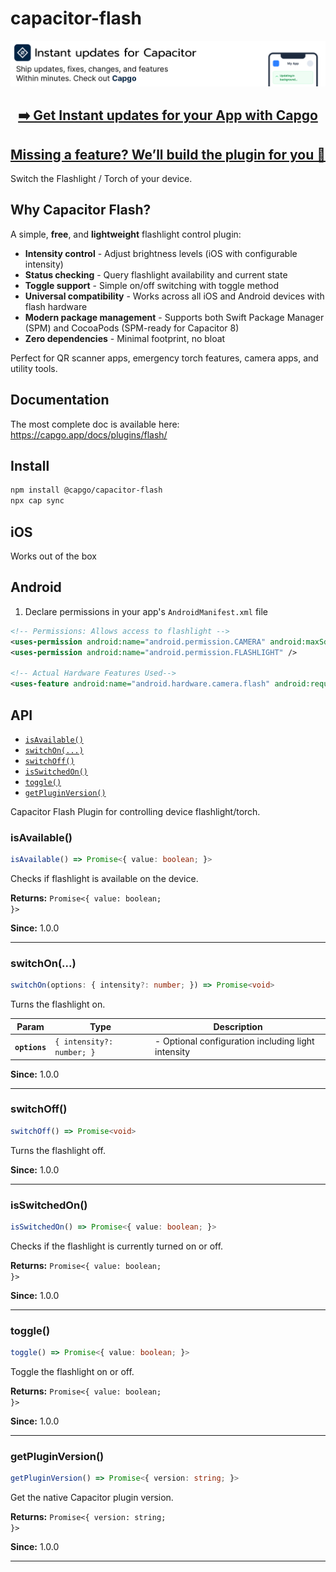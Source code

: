 # capacitor-flash
  <a href="https://capgo.app/"><img src='https://raw.githubusercontent.com/Cap-go/capgo/main/assets/capgo_banner.png' alt='Capgo - Instant updates for capacitor'/></a>

<div align="center">
  <h2><a href="https://capgo.app/?ref=plugin_flash"> ➡️ Get Instant updates for your App with Capgo</a></h2>
  <h2><a href="https://capgo.app/consulting/?ref=plugin_flash"> Missing a feature? We’ll build the plugin for you 💪</a></h2>
</div>
Switch the Flashlight / Torch of your device.

## Why Capacitor Flash?

A simple, **free**, and **lightweight** flashlight control plugin:

- **Intensity control** - Adjust brightness levels (iOS with configurable intensity)
- **Status checking** - Query flashlight availability and current state
- **Toggle support** - Simple on/off switching with toggle method
- **Universal compatibility** - Works across all iOS and Android devices with flash hardware
- **Modern package management** - Supports both Swift Package Manager (SPM) and CocoaPods (SPM-ready for Capacitor 8)
- **Zero dependencies** - Minimal footprint, no bloat

Perfect for QR scanner apps, emergency torch features, camera apps, and utility tools.

## Documentation

The most complete doc is available here: https://capgo.app/docs/plugins/flash/

## Install

```bash
npm install @capgo/capacitor-flash
npx cap sync
```

## iOS

Works out of the box

## Android

1. Declare permissions in your app's `AndroidManifest.xml` file

```xml
<!-- Permissions: Allows access to flashlight -->
<uses-permission android:name="android.permission.CAMERA" android:maxSdkVersion="23" />
<uses-permission android:name="android.permission.FLASHLIGHT" />

<!-- Actual Hardware Features Used-->
<uses-feature android:name="android.hardware.camera.flash" android:required="true" />
```

## API

<docgen-index>

* [`isAvailable()`](#isavailable)
* [`switchOn(...)`](#switchon)
* [`switchOff()`](#switchoff)
* [`isSwitchedOn()`](#isswitchedon)
* [`toggle()`](#toggle)
* [`getPluginVersion()`](#getpluginversion)

</docgen-index>

<docgen-api>
<!--Update the source file JSDoc comments and rerun docgen to update the docs below-->

Capacitor Flash Plugin for controlling device flashlight/torch.

### isAvailable()

```typescript
isAvailable() => Promise<{ value: boolean; }>
```

Checks if flashlight is available on the device.

**Returns:** <code>Promise&lt;{ value: boolean; }&gt;</code>

**Since:** 1.0.0

--------------------


### switchOn(...)

```typescript
switchOn(options: { intensity?: number; }) => Promise<void>
```

Turns the flashlight on.

| Param         | Type                                 | Description                                        |
| ------------- | ------------------------------------ | -------------------------------------------------- |
| **`options`** | <code>{ intensity?: number; }</code> | - Optional configuration including light intensity |

**Since:** 1.0.0

--------------------


### switchOff()

```typescript
switchOff() => Promise<void>
```

Turns the flashlight off.

**Since:** 1.0.0

--------------------


### isSwitchedOn()

```typescript
isSwitchedOn() => Promise<{ value: boolean; }>
```

Checks if the flashlight is currently turned on or off.

**Returns:** <code>Promise&lt;{ value: boolean; }&gt;</code>

**Since:** 1.0.0

--------------------


### toggle()

```typescript
toggle() => Promise<{ value: boolean; }>
```

Toggle the flashlight on or off.

**Returns:** <code>Promise&lt;{ value: boolean; }&gt;</code>

**Since:** 1.0.0

--------------------


### getPluginVersion()

```typescript
getPluginVersion() => Promise<{ version: string; }>
```

Get the native Capacitor plugin version.

**Returns:** <code>Promise&lt;{ version: string; }&gt;</code>

**Since:** 1.0.0

--------------------

</docgen-api>
